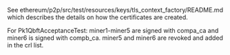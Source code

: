 See ethereum/p2p/src/test/resources/keys/tls_context_factory/README.md which describes the details on how the 
certificates are created.

For Pk1QbftAcceptanceTest: 
miner1-miner5 are signed with compa_ca and miner6 is signed with compb_ca.
miner5 and miner6 are revoked and added in the crl list.
